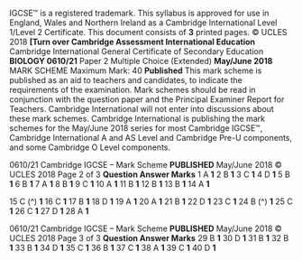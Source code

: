 IGCSE™ is a registered trademark. This syllabus is approved for use in England, Wales and Northern Ireland as a Cambridge International Level 1/Level 2 Certificate. This document consists of **3** printed pages. © UCLES 2018 **[Turn over Cambridge Assessment International Education** Cambridge International General Certificate of Secondary Education **BIOLOGY 0610/21** Paper 2 Multiple Choice (Extended) **May/June 2018** MARK SCHEME Maximum Mark: 40 **Published** This mark scheme is published as an aid to teachers and candidates, to indicate the requirements of the examination. Mark schemes should be read in conjunction with the question paper and the Principal Examiner Report for Teachers. Cambridge International will not enter into discussions about these mark schemes. Cambridge International is publishing the mark schemes for the May/June 2018 series for most Cambridge IGCSE™, Cambridge International A and AS Level and Cambridge Pre-U components, and some Cambridge O Level components. 


0610/21 Cambridge IGCSE – Mark Scheme **PUBLISHED** May/June 2018 © UCLES 2018 Page 2 of 3 **Question Answer Marks** 1 A **1** 2 B **1** 3 C **1** 4 D **1** 5 B **1** 6 B **1** 7 A **1** 8 B **1** 9 C **1** 10 A **1** 11 B **1** 12 B **1** 13 B **1** 14 A **1** 

15 C (^) **1** 16 C **1** 17 B **1** 18 D **1** 19 A **1** 20 A **1** 21 B **1** 22 D **1** 23 C **1** 24 B (^) **1** 25 C **1** 26 C **1** 27 D **1** 28 A **1** 


0610/21 Cambridge IGCSE – Mark Scheme **PUBLISHED** May/June 2018 © UCLES 2018 Page 3 of 3 **Question Answer Marks** 29 B **1** 30 D **1** 31 B **1** 32 B **1** 33 B **1** 34 D **1** 35 C **1** 36 B **1** 37 C **1** 38 A **1** 39 C **1** 40 D **1** 


